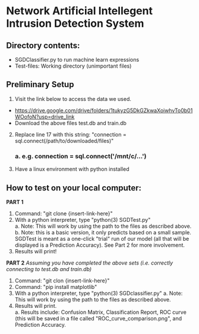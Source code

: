 # Network Artificial Intellegent Intrusion Detection System
## Directory contents:
* SGDClassifier.py to run machine learn expressions
* Test-files: Working directory (unimportant files)
## Preliminary Setup
1. Visit the link below to access the data we used.
* https://drive.google.com/drive/folders/1tukyzG5DkGZkwaXoiwhvTo0b01WOofoN?usp=drive_link
* Download the above files test.db and train.db 
2. Replace line 17 with this string: "connection = sql.connect(/path/to/downloaded/files)"
   ### a. e.g. connection = sql.connect('/mnt/c/...')
4. Have a linux environment with python installed

## How to test on your local computer:

**PART 1**
1. Command: "git clone {insert-link-here}"
2. With a python interpreter, type "python(3) SGDTest.py" <br>
    a. Note: This will work by using the path to the files as described above. <br>
    b. Note: this is a basic version, it only predicts based on a small sample. SGDTest is meant as a one-click "trial" run of our model (all that will be displayed is a Prediction Accuracy). See Part 2 for more involvement.
4. Results will print!

**PART 2**
_Assuming you have completed the above sets (i.e. correctly connecting to test.db and train.db)_
1. Command: "git clon {insert-link-here}"
2. Command: "pip install matplotlib" <br>
3. With a python interpreter, type "python(3) SGDclassifier.py"
    a. Note: This will work by using the path to the files as described above. <br>
4. Results will print. <br>
    a. Results include: Confusion Matrix, Classification Report, ROC curve (this will be saved in a file called "ROC_curve_comparison.png", and Prediction Accuracy.


